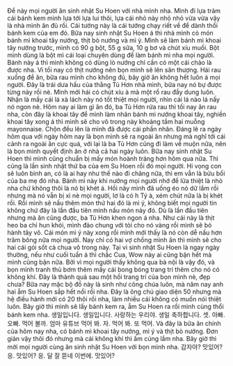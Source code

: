 Để này mọi người ăn sinh nhật Su Hoen với nhà mình nha. Mình đi lựa trảm cái bánh kem mình lựa tới lựa lui thôi, lựa cái nhỏ này nhỏ nhỏ vừa vừa vậy là nhà mình ăn đủ rồi. Cái tướng này là cái tướng chạy riết về để dành thổi bánh kem của em đó. Bữa nay sinh nhật Su Hoen á thì nhà mình có món bánh mì khoai tây nướng, thịt bò nướng và mì ý. Mình sẽ làm bánh mì khoai tây nướng trước, mình có 90 g bột, 55 g sữa, 10 g bơ và chút xíu muối. Bột mình dùng là bột mì cái loại chuyên dùng để làm bánh mì nha mọi người. Bánh này á thì mình không có dùng lò nướng chỉ cần có một cái chảo là được nha. Vì tối nay có thịt nướng nên bọn mình sẽ lên sân thượng. Hái rau xuống để ăn, bữa rau mình cho không đủ, bây giờ ăn không hết luôn á mọi người. Đây là trái dưa hấu của thằng Tủ Hơn nhà mình, bữa nay nó bự được từng này rồi nè. Mình mới hái có chút xíu à mà một rổ rau đầy dung luôn. Nhận là mấy cái lá xà lách này nó tốt thiệt mọi người, nhìn cái lá nào lá nấy nó ngon nè. Hôm nay ai làm gì ăn đó, ba Tủ Hơn rửa rau thì tối nay ăn rau nha, còn đây là khoai tây để mình làm nhân bánh mì nướng khoai tây, nghiền khoai tây xong á thì mình sẽ cho vô trong này khoảng tầm hai muỗng mayonnaise. Chộn đều lên là mình đã được cái phần nhân. Đáng lẽ ra ngày hôm qua với ngày hôm nay là bọn mình sẽ ra ngoài ăn nhưng mà nghĩ tới cái cảnh ra ngoài ăn cực quá, với lại là ba Tủ Hơn cũng đi làm về muộn nữa, nên là bọn mình quyết định ăn ở nhà cả hai ngày luôn. Bữa nay sinh nhật Su Hoen thì mình cũng chuẩn bị mấy món hoành tráng hơn hôm qua nữa. Thì cũng là lần sinh nhật thứ ba của em Su Hoen rồi đó mọi người. Hi vọng con sẽ luôn bình an, có là ai hay như thế nào đi chăng nữa, thì em vẫn là bửu bối của ba mẹ đó nha. Bánh mì này khi nướng mọi người nhớ để lửa thiệt là nhỏ nha chứ không thôi là nó bị khét á. Hồi nãy mình đã uống éo nó dữ lắm rồi nhưng mà nó vẫn bị xì nè mọi người, lơ là có h Tý à, xém chút nữa là bị khét rồi. Rồi mình sẽ nấu thêm món thứ hai đó là mì ý, không biết mọi người tin không chứ đây là lần đầu tiên mình nấu món này đó. Dù là lần đầu tiên nhưng mà ăn cũng được, ba Tủ Hơn khen ngon á nha. Như cái này là thịt heo ba chỉ hun khói, mình đảo chung với tỏi cho nó vàng rồi mình sẽ bỏ hành tây vô. Cái món mì ý này xong rồi mình mới thấy là nó còn dễ nấu hơn trăm bông nữa mọi người. Nay chỉ có hai vợ chồng mình ăn thì mình sẽ cho hai cái gói sốt cà chua vô trong này. Tại vì sinh nhật Su Hoen là ngay ngày thường, nếu như cuối tuần á thì chắc Cua, Wow này ai cũng bận hết mà mình cũng bận nữa. Bởi vì mọi người thấy không qua bà nội là vậy đó, và bọn mình tranh thủ bơm thêm mấy cái bong bóng trang trí thêm cho nó có không khí. Đây là thành quả sau một hồi trang trí của bọn mình nè, đẹp chưa? Bữa nay mặc bộ đồ này là sinh như công chúa luôn, mà năm nay anh hai ẵm Su Hoen sắp hết nổi rồi nha. Đây là ông chú giao diện 50 nhưng mà hệ điều hành mới có 20 thôi rồi nha, làm nhiều cái không có muốn nói thiệt luôn. Bây giờ thì mình sẽ lấy bánh kem ra, ẵm Su Hoen ra rồi mình cùng thổi bánh kem nha. 생일입니다. 생일입니다. 사랑하는 우리야. 생일 축하합니다. 셋. 아빠. 오빠. 먹어 볼까. 엄마 유튜브 먹어 봐. 자. 먹어 봐. 또 먹어. Và đây là bữa ăn chính của hôm nay nha, có bánh mì khoai tây nướng, mì ý và thịt bò nướng. Đơn giản vậy thôi đó nhưng mà cái không khí thì ấm cúng lắm nha. Bây giờ thì mời mọi người cùng ăn sinh nhật Su Hoen với bọn mình nha. 감자야? 맛있어? 응. 맛있어? 응. 달 잘 뜯네 이번에. 맛있어?
